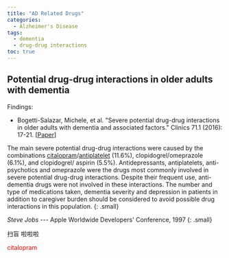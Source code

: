 ```yaml
---
title: "AD Related Drugs"
categories:
  - Alzheimer's Disease
tags:
  - dementia
  - drug-drug interactions
toc: true
---
```


## Potential drug-drug interactions in older adults with dementia
Findings:

*   Bogetti-Salazar, Michele, et al. "Severe potential drug-drug interactions in older adults with dementia and associated factors." Clinics 71.1 (2016): 17-21. [[Paper](https://www.ncbi.nlm.nih.gov/pmc/articles/PMC4763155/pdf/cln-71-01-017.pdf)] 

The main severe potential drug-drug interactions were caused by the combinations [citalopram](https://www.drugs.com/citalopram.html)/[antiplatelet](https://www.drugs.com/drug-class/antiplatelet-agents.html) (11.6%), clopidogrel/omeprazole (6.1%), and clopidogrel/ aspirin (5.5%). Antidepressants, antiplatelets, anti-psychotics and omeprazole were the drugs most commonly involved in severe potential drug-drug interactions. Despite their frequent use, anti-dementia drugs were not involved in these interactions. The number and type of medications taken, dementia severity and depression in patients in addition to caregiver burden should be considered to avoid possible drug interactions in this population.
{: .small}

<cite>Steve Jobs</cite> --- Apple Worldwide Developers' Conference, 1997
{: .small}



扫盲 啦啦啦

<font color='red'>citalopram</font> 



